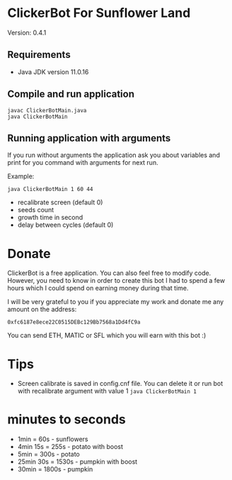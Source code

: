 # ClickerBot For Sunflower Land

Version: 0.4.1

## Requirements

- Java JDK version 11.0.16


## Compile and run application

```shell
javac ClickerBotMain.java
java ClickerBotMain
```

## Running application with arguments

If you run without arguments the application ask you about variables and print for you command with arguments for next run. 

Example:
```shell
java ClickerBotMain 1 60 44
```

- recalibrate screen (default 0)
- seeds count
- growth time in second
- delay between cycles (default 0)

# Donate

ClickerBot is a free application. You can also feel free to modify code.
However, you need to know in order to create this bot I had to spend a few hours which I could spend on earning money during that time.

I will be very grateful to you if you appreciate my work and donate me any amount on the address:
```
0xfc6187e8ece22C0515DEBc129Bb7568a1Dd4fC9a
```
You can send ETH, MATIC or SFL which you will earn with this bot :)


# Tips

- Screen calibrate is saved in config.cnf file. You can delete it or run bot with recalibrate argument with value 1 `java ClickerBotMain 1`

# minutes to seconds

- 1min = 60s - sunflowers 
- 4min 15s = 255s - potato with boost
- 5min = 300s - potato
- 25min 30s = 1530s - pumpkin with boost
- 30min = 1800s - pumpkin